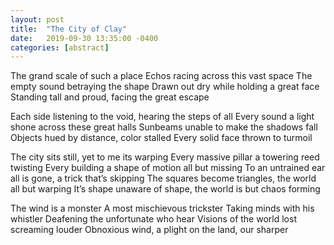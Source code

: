 ```yaml
---
layout: post
title:  "The City of Clay"
date:   2019-09-30 13:35:00 -0400
categories: [abstract]
---
```

The grand scale of such a place
Echos racing across this vast space
The empty sound betraying the shape
Drawn out dry while holding a great face
Standing tall and proud, facing the great escape

Each side listening to the void, hearing the steps of all
Every sound a light shone across these great halls
Sunbeams unable to make the shadows fall
Objects hued by distance, color stalled
Every solid face thrown to turmoil

The city sits still, yet to me its warping
Every massive pillar a towering reed twisting
Every building a shape of motion all but missing
To an untrained ear all is gone, a trick that’s skipping
The squares become triangles, the world all but warping
It’s shape unaware of shape, the world is but chaos forming

The wind is a monster
A most mischievous trickster
Taking minds with his whistler
Deafening the unfortunate who hear
Visions of the world lost screaming louder
Obnoxious wind, a plight on the land, our sharper
